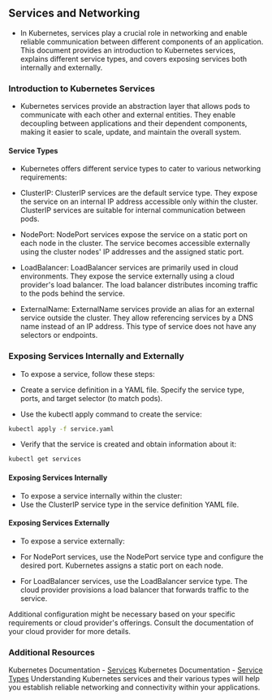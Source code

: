 ## Services and Networking
- In Kubernetes, services play a crucial role in networking and enable reliable communication between different components of an application. This document provides an introduction to Kubernetes services, explains different service types, and covers exposing services both internally and externally.

### Introduction to Kubernetes Services
- Kubernetes services provide an abstraction layer that allows pods to communicate with each other and external entities. They enable decoupling between applications and their dependent components, making it easier to scale, update, and maintain the overall system.

#### Service Types
- Kubernetes offers different service types to cater to various networking requirements:

- ClusterIP: ClusterIP services are the default service type. They expose the service on an internal IP address accessible only within the cluster. ClusterIP services are suitable for internal communication between pods.

- NodePort: NodePort services expose the service on a static port on each node in the cluster. The service becomes accessible externally using the cluster nodes' IP addresses and the assigned static port.

- LoadBalancer: LoadBalancer services are primarily used in cloud environments. They expose the service externally using a cloud provider's load balancer. The load balancer distributes incoming traffic to the pods behind the service.

- ExternalName: ExternalName services provide an alias for an external service outside the cluster. They allow referencing services by a DNS name instead of an IP address. This type of service does not have any selectors or endpoints.

### Exposing Services Internally and Externally
- To expose a service, follow these steps:

- Create a service definition in a YAML file. Specify the service type, ports, and target selector (to match pods).

- Use the kubectl apply command to create the service:
```bash
kubectl apply -f service.yaml
```

- Verify that the service is created and obtain information about it:
```bash
kubectl get services
```

#### Exposing Services Internally
- To expose a service internally within the cluster:
- Use the ClusterIP service type in the service definition YAML file.

#### Exposing Services Externally
- To expose a service externally:

- For NodePort services, use the NodePort service type and configure the desired port. Kubernetes assigns a static port on each node.

- For LoadBalancer services, use the LoadBalancer service type. The cloud provider provisions a load balancer that forwards traffic to the service.

Additional configuration might be necessary based on your specific requirements or cloud provider's offerings. Consult the documentation of your cloud provider for more details.

### Additional Resources
Kubernetes Documentation - [Services](https://kubernetes.io/docs/concepts/services-networking/service/)
Kubernetes Documentation - [Service Types](https://kubernetes.io/docs/concepts/services-networking/service/#publishing-services-service-types)
Understanding Kubernetes services and their various types will help you establish reliable networking and connectivity within your applications.

